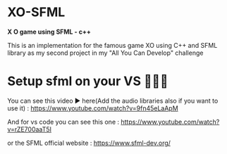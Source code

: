 # XO-SFML
**X O game using SFML - c++**

This is an implementation for the famous game XO using C++ and SFML library as my second project in my "All You Can Develop" challenge


# Setup sfml on your VS 👨🏼‍💻
You can see this video ▶️ here(Add the audio libraries also if you want to use it) :
https://www.youtube.com/watch?v=9fn45eLaApM

And for vs code you can see this one :
https://www.youtube.com/watch?v=rZE700aaT5I

or the SFML official website :
https://www.sfml-dev.org/ 
